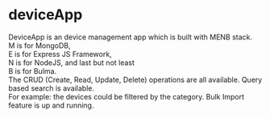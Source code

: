 # deviceApp
DeviceApp is an device management app which is built with MENB stack.<br>M is for MongoDB, <br>E is for Express JS Framework, <br>N is for NodeJS, and last but not least <br>B is for Bulma.  <br>The CRUD (Create, Read, Update, Delete) operations are all available. Query based search is available. <br>For example: the devices could be filtered by the category. Bulk Import feature is up and running.
